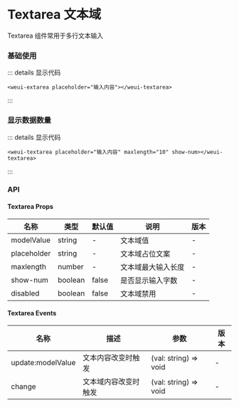 # Textarea 文本域

Textarea 组件常用于多行文本输入

### 基础使用

<weui-textarea placeholder="输入内容"></weui-textarea>

::: details 显示代码
```vue
<weui-extarea placeholder="输入内容"></weui-textarea>
```
:::

### 显示数据数量

<weui-textarea placeholder="输入内容" maxlength="10" show-num></weui-textarea>

::: details 显示代码
```vue
<weui-textarea placeholder="输入内容" maxlength="10" show-num></weui-textarea>
```
:::

### API
#### Textarea Props
|  名称   | 类型  | 默认值 | 说明 | 版本 |
|  ----  | ----  | ----- | ---- | ----- |
| modelValue  | string | - | 文本域值 | - |
| placeholder | string | - | 文本域占位文案 | - |
| maxlength | number | - | 文本域最大输入长度 | - |
| show-num | boolean | false | 是否显示输入字数 | - |
| disabled | boolean | false | 文本域禁用 | - |


#### Textarea Events
|  名称   | 描述  | 参数 | 版本 |
|  ----  | ----  | ----- | ---- |
| update:modelValue  | 文本内容改变时触发 | (val: string) => void | - |
| change  | 文本域内容改变时触发 | (val: string) => void | - |
